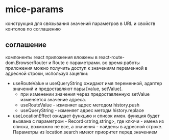 # mice-params
конструкция для связывания значений параметров в URL и свойств контолов по соглашению

## соглашение
компоненты react приложения вложены в react-route-dom.BrowserRouter и Route с параметрами.
во время работы приложения можно получить доступ к значениям переменной в адресной строки,
используя зацепки:

* useRouteValue и useQueryString ожидают имя переменной, адаптер значений и предоставляют пары [value, setValue]. 
  * при изменении значения через предоставленную setValue изменяется значение адреса.
  * useRouteValue - изменяет адрес методом history.push 
  * useQueryString - изменяет адрес методм history.replace
* useLocationEffect ожидает функцию и список имен. функция будет вызвана с параметром - Record&lt;string,string&gt;, где ключи - имена из списка, возможно не все, а значения - найдены в адресной строке. Параметры из location.search имеют приоритет перед значением 